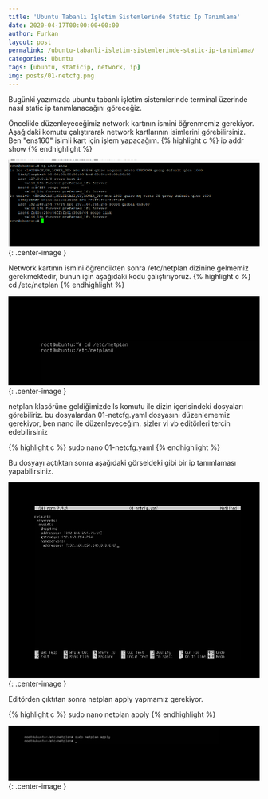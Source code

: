 ```yaml
---
title: 'Ubuntu Tabanlı İşletim Sistemlerinde Static Ip Tanımlama'
date: 2020-04-17T00:00:00+00:00
author: Furkan
layout: post
permalink: /ubuntu-tabanli-isletim-sistemlerinde-static-ip-tanimlama/
categories: Ubuntu
tags: [ubuntu, staticip, network, ip]
img: posts/01-netcfg.png
---
```


Bugünki yazımızda ubuntu tabanlı işletim sistemlerinde terminal üzerinde nasıl static ip tanımlanacağını göreceğiz.

Öncelikle düzenleyeceğimiz network kartının ismini öğrenmemiz gerekiyor. Aşağıdaki komutu çalıştırarak network kartlarının isimlerini görebilirsiniz. Ben "ens160" isimli kart için işlem yapacağım.
{% highlight c %}
ip addr show
{% endhighlight %}

![Picture description](/assets/img/posts/staticip/ip-addr.png){: .center-image }

Network kartının ismini öğrendikten sonra /etc/netplan dizinine gelmemiz gerekmektedir, bunun için aşağıdaki kodu çalıştırıyoruz.
{% highlight c %}
cd /etc/netplan
{% endhighlight %}

![Picture description](/assets/img/posts/staticip/cd-etc.png){: .center-image }

netplan klasörüne geldiğimizde ls komutu ile dizin içerisindeki dosyaları görebiliriz.
bu dosyalardan 01-netcfg.yaml dosyasını düzenlememiz gerekiyor, ben nano ile düzenleyeceğim. sizler vi vb editörleri tercih edebilirsiniz

{% highlight c %} 
sudo nano 01-netcfg.yaml
{% endhighlight %}

Bu dosyayı açtıktan sonra aşağıdaki görseldeki gibi bir ip tanımlaması yapabilirsiniz.

![Picture description](/assets/img/posts/staticip/01-netcfg.png){: .center-image }

Editörden çıktıtan sonra netplan apply yapmamız gerekiyor.

{% highlight c %} 
sudo nano netplan apply
{% endhighlight %}

![Picture description](/assets/img/posts/staticip/netcfg-apply.png){: .center-image }